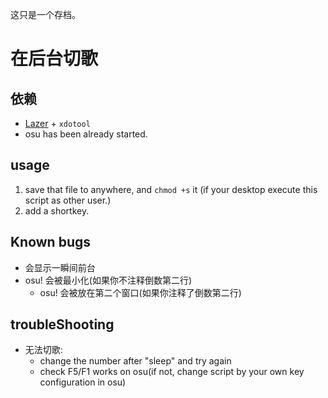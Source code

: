 这只是一个存档。

# 在后台切歌

## 依赖
- [Lazer](https://github.com/ppy/osu/) + `xdotool`
- osu has been already started.

## usage
1. save that file to anywhere, and `chmod +s` it (if your desktop execute this script as other user.)
2. add a shortkey.

## Known bugs
- 会显示一瞬间前台
- osu! 会被最小化(如果你不注释倒数第二行)
  - osu! 会被放在第二个窗口(如果你注释了倒数第二行)

## troubleShooting
- 无法切歌:
  - change the number after "sleep" and try again
  - check F5/F1 works on osu(if not, change script by your own key configuration in osu)

